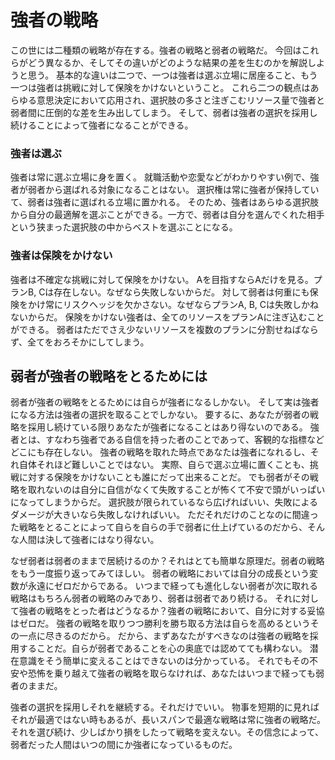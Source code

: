 # 強者の戦略

この世には二種類の戦略が存在する。強者の戦略と弱者の戦略だ。
今回はこれらがどう異なるか、そしてその違いがどのような結果の差を生むのかを解説しようと思う。
基本的な違いは二つで、一つは強者は選ぶ立場に居座ること、もう一つは強者は挑戦に対して保険をかけないということ。
これら二つの観点はあらゆる意思決定において応用され、選択肢の多さと注ぎこむリソース量で強者と弱者間に圧倒的な差を生み出してしまう。
そして、弱者は強者の選択を採用し続けることによって強者になることができる。

### 強者は選ぶ

強者は常に選ぶ立場に身を置く。
就職活動や恋愛などがわかりやすい例で、強者が弱者から選ばれる対象になることはない。
選択権は常に強者が保持していて、弱者は強者に選ばれる立場に置かれる。
そのため、強者はあらゆる選択肢から自分の最適解を選ぶことができる。一方で、弱者は自分を選んでくれた相手という狭まった選択肢の中からベストを選ぶことになる。

### 強者は保険をかけない

強者は不確定な挑戦に対して保険をかけない。
Aを目指すならAだけを見る。プランB, Cは存在しない。なぜなら失敗しないからだ。
対して弱者は何重にも保険をかけ常にリスクヘッジを欠かさない。なぜならプランA, B, Cは失敗しかねないからだ。
保険をかけない強者は、全てのリソースをプランAに注ぎ込むことができる。
弱者はただでさえ少ないリソースを複数のプランに分割せねばならず、全てをおろそかにしてしまう。


## 弱者が強者の戦略をとるためには

弱者が強者の戦略をとるためには自らが強者になるしかない。
そして実は強者になる方法は強者の選択を取ることでしかない。
要するに、あなたが弱者の戦略を採用し続けている限りあなたが強者になることはあり得ないのである。
強者とは、すなわち強者である自信を持った者のことであって、客観的な指標などどこにも存在しない。
強者の戦略を取れた時点であなたは強者になれるし、それ自体それほど難しいことではない。
実際、自らで選ぶ立場に置くことも、挑戦に対する保険をかけないことも誰にだって出来ることだ。
でも弱者がその戦略を取れないのは自分に自信がなくて失敗することが怖くて不安で頭がいっぱいになってしまうからだ。
選択肢が限られているなら広げればいい、失敗によるダメージが大きいなら失敗しなければいい。
ただそれだけのことなのに間違った戦略をとることによって自らを自らの手で弱者に仕上げているのだから、そんな人間は決して強者にはなり得ない。

なぜ弱者は弱者のままで居続けるのか？それはとても簡単な原理だ。弱者の戦略をもう一度振り返ってみてほしい。
弱者の戦略においては自分の成長という変数が永遠にゼロだからである。
いつまで経っても進化しない弱者が次に取れる戦略はもちろん弱者の戦略のみであり、弱者は弱者であり続ける。
それに対して強者の戦略をとった者はどうなるか？強者の戦略において、自分に対する妥協はゼロだ。
強者の戦略を取りつつ勝利を勝ち取る方法は自らを高めるというその一点に尽きるのだから。
だから、まずあなたがすべきなのは強者の戦略を採用することだ。自らが弱者であることを心の奥底では認めてても構わない。
潜在意識をそう簡単に変えることはできないのは分かっている。
それでもその不安や恐怖を乗り越えて強者の戦略を取らなければ、あなたはいつまで経っても弱者のままだ。

強者の選択を採用しそれを継続する。それだけでいい。
物事を短期的に見ればそれが最適ではない時もあるが、長いスパンで最適な戦略は常に強者の戦略だ。
それを選び続け、少しばかり損をしたって戦略を変えない。その信念によって、弱者だった人間はいつの間にか強者になっているものだ。
